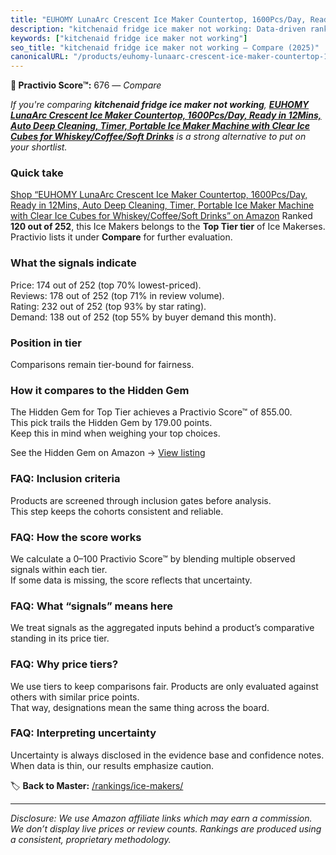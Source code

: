 ```yaml
---
title: "EUHOMY LunaArc Crescent Ice Maker Countertop, 1600Pcs/Day, Ready in 12Mins, Auto Deep Cleaning, Timer, Portable Ice Maker Machine with Clear Ice Cubes for Whiskey/Coffee/Soft Drinks"
description: "kitchenaid fridge ice maker not working: Data-driven ranking using the Practivio Score™. Positioned by quality, value, demand, findability, momentum."
keywords: ["kitchenaid fridge ice maker not working"]
seo_title: "kitchenaid fridge ice maker not working — Compare (2025)"
canonicalURL: "/products/euhomy-lunaarc-crescent-ice-maker-countertop-1600pcsday-ready-in-12mins-auto-deep-cleaning-timer-portable-ice-maker-machine-with-clear-ice-cubes-for-whiskeycoffeesoft-drinks-B0F32C16GL/"
---
```


**🛒 Practivio Score™:** 676 — _Compare_


*If you're comparing **kitchenaid fridge ice maker not working**, **[EUHOMY LunaArc Crescent Ice Maker Countertop, 1600Pcs/Day, Ready in 12Mins, Auto Deep Cleaning, Timer, Portable Ice Maker Machine with Clear Ice Cubes for Whiskey/Coffee/Soft Drinks](https://www.amazon.com/dp/B0F32C16GL?tag=practivio-20)** is a strong alternative to put on your shortlist.*
### Quick take
[Shop “EUHOMY LunaArc Crescent Ice Maker Countertop, 1600Pcs/Day, Ready in 12Mins, Auto Deep Cleaning, Timer, Portable Ice Maker Machine with Clear Ice Cubes for Whiskey/Coffee/Soft Drinks” on Amazon](https://www.amazon.com/dp/B0F32C16GL?tag=practivio-20)
Ranked **120 out of 252**, this Ice Makers belongs to the **Top Tier tier** of Ice Makerses.  
Practivio lists it under **Compare** for further evaluation.

### What the signals indicate
Price: 174 out of 252 (top 70% lowest-priced).  
Reviews: 178 out of 252 (top 71% in review volume).  
Rating: 232 out of 252 (top 93% by star rating).  
Demand: 138 out of 252 (top 55% by buyer demand this month).

### Position in tier
Comparisons remain tier-bound for fairness.

### How it compares to the Hidden Gem
The Hidden Gem for Top Tier achieves a Practivio Score™ of 855.00.  
This pick trails the Hidden Gem by 179.00 points.  
Keep this in mind when weighing your top choices.  

See the Hidden Gem on Amazon → [View listing](https://www.amazon.com/dp/B0964BF4N7?tag=practivio-20)

### FAQ: Inclusion criteria
Products are screened through inclusion gates before analysis.  
This step keeps the cohorts consistent and reliable.

### FAQ: How the score works
We calculate a 0–100 Practivio Score™ by blending multiple observed signals within each tier.  
If some data is missing, the score reflects that uncertainty.

### FAQ: What “signals” means here
We treat signals as the aggregated inputs behind a product’s comparative standing in its price tier.

### FAQ: Why price tiers?
We use tiers to keep comparisons fair. Products are only evaluated against others with similar price points.  
That way, designations mean the same thing across the board.

### FAQ: Interpreting uncertainty
Uncertainty is always disclosed in the evidence base and confidence notes.  
When data is thin, our results emphasize caution.

<!-- Missing template for Compare/CompareWithinPriceClass -->


🏷️ **Back to Master:** [/rankings/ice-makers/](/rankings/ice-makers/)

---
_Disclosure: We use Amazon affiliate links which may earn a commission. We don’t display live prices or review counts. Rankings are produced using a consistent, proprietary methodology._
